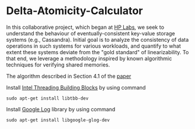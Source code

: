 Delta-Atomicity-Calculator
==========================

In this collaborative project, which began at [HP Labs](http://www.hpl.hp.com/), we seek to understand the behaviour of eventually-consistent key-value storage systems (e.g., Cassandra). Initial goal is to analyze the consistency of data operations in such systems for various workloads, and quantify to what extent these systems deviate from the "gold standard" of linearizability. To that end, we leverage a methodology inspired by known algorithmic techniques for verifying shared memories.  

The algorithm described in Section 4.1 of the [paper](http://www.hpl.hp.com/techreports/2011/HPL-2011-6.pdf)

Install [Intel Threading Building Blocks](http://threadingbuildingblocks.org/) by using command

`sudo apt-get install libtbb-dev`

Install [Google Log](https://code.google.com/p/google-glog/) library by using command

`sudo apt-get install libgoogle-glog-dev`